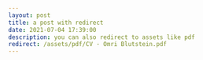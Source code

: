 ```yaml
---
layout: post
title: a post with redirect
date: 2021-07-04 17:39:00
description: you can also redirect to assets like pdf
redirect: /assets/pdf/CV - Omri Blutstein.pdf
---
```

